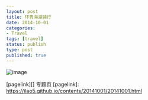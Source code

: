 ```yaml
---
layout: post
title: 环青海湖骑行
date: 2014-10-01
categories:
- Travel
tags: [travel]
status: publish
type: post
published: true
---
```



![image](https://ilao5.github.io/contents/20141001/assets/img/cover.jpg)

[pagelink][] 专题页
[pagelink]: https://ilao5.github.io/contents/20141001/20141001.html